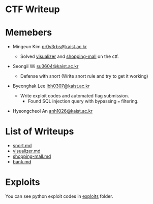 CTF Writeup
===========

# Memebers

- Mingeun Kim <pr0v3rbs@kaist.ac.kr>
    * Solved [visualizer](visualizer.md) and [shopping-mall](shopping-mall.md) on the ctf.

- Seongil Wi <su3604@kaist.ac.kr>
    * Defense with snort (Write snort rule and try to get it working)
    
- Byeonghak Lee <lbh0307@kaist.ac.kr>
    * Write exploit codes and automated flag submission.
	  * Found SQL injection query with bypassing `=` filtering.

- Hyeongcheol An <anh1026@kaist.ac.kr>

# List of Writeups

- [snort.md](snort.md)
- [visualizer.md](visualizer.md)
- [shopping-mall.md](shopping-mall.md)
- [bank.md](bank.md)

# Exploits
You can see python exploit codes in [exploits](exploits) folder.
